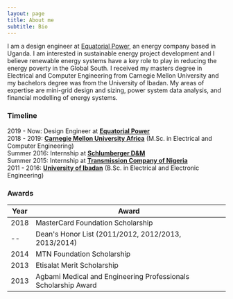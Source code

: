 ```yaml
---
layout: page
title: About me
subtitle: Bio
---
```


I am a design engineer at [Equatorial Power](http://equatorial-power.com), an energy company based in Uganda. I am interested in sustainable energy project development and I believe renewable energy systems have a key role to play in reducing the energy poverty in the Global South. I received my masters degree in Electrical and Computer Engineering from Carnegie Mellon University and my bachelors degree was from the University of Ibadan. My areas of expertise are mini-grid design and sizing, power system data analysis, and financial modelling of energy systems.




### Timeline
2019 - Now: Design Engineer at [**Equatorial Power**](http://equatorial-power.com)   
2018 - 2019: [**Carnegie Mellon University Africa**](https://www.africa.engineering.cmu.edu/) (M.Sc. in Electrical and Computer Engineering)   
Summer 2016: Internship at [**Schlumberger D&M**](https://www.slb.com/services/drilling.aspx)    
Summer 2015: Internship at [**Transmission Company of Nigeria**](https://tcn.org.ng/)  
2011 - 2016: [**University of Ibadan**](https://www.ui.edu.ng/) (B.Sc. in Electrical and Electronic Engineering)

### Awards


| Year | Award                                                          |
|------|----------------------------------------------------------------|
| 2018 | MasterCard Foundation Scholarship                              |
|     --   | Dean's Honor List (2011/2012, 2012/2013, 2013/2014)            |
| 2014 | MTN Foundation Scholarship                                     |
| 2013 | Etisalat Merit Scholarship                                     |
| 2013 | Agbami Medical and Engineering Professionals Scholarship Award |
